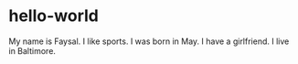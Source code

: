 # hello-world

My name is Faysal. I like sports. I was born in May. I have a girlfriend. I live in Baltimore.
